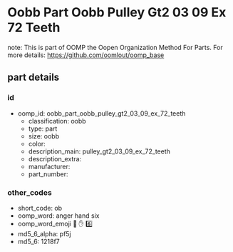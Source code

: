 # Oobb Part Oobb Pulley Gt2 03 09 Ex 72 Teeth  

note: This is part of OOMP the Oopen Organization Method For Parts. For more details: https://github.com/oomlout/oomp_base

##  part details





### id
* oomp_id: oobb_part_oobb_pulley_gt2_03_09_ex_72_teeth
  * classification: oobb
  * type: part
  * size: oobb
  * color: 
  * description_main: pulley_gt2_03_09_ex_72_teeth
  * description_extra: 
  * manufacturer: 
  * part_number: 

### other_codes
* short_code: ob
* oomp_word: anger hand six
* oomp_word_emoji :anger: :hand: :six:
* md5_6_alpha: pf5j
* md5_6: 1218f7